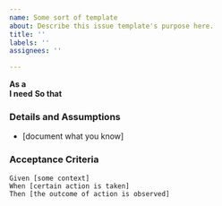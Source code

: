 ```yaml
---
name: Some sort of template
about: Describe this issue template's purpose here.
title: ''
labels: ''
assignees: ''

---
```


**As a**  
 **I need** 
 **So that**  
   
 ### Details and Assumptions
 * [document what you know]
   
 ### Acceptance Criteria  
   
 ```gherkin
 Given [some context]
 When [certain action is taken]
 Then [the outcome of action is observed]
